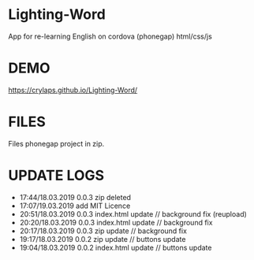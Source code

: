 # Lighting-Word
App for re-learning English on cordova (phonegap) html/css/js

# DEMO
<https://crylaps.github.io/Lighting-Word/>

# FILES
Files phonegap project in zip.

# UPDATE LOGS
* 17:44/18.03.2019 0.0.3 zip deleted
* 17:07/19.03.2019 add MIT Licence
* 20:51/18.03.2019 0.0.3 index.html update // background fix (reupload)
* 20:20/18.03.2019 0.0.3 index.html update // background fix
* 20:17/18.03.2019 0.0.3 zip update // background fix
* 19:17/18.03.2019 0.0.2 zip update // buttons update
* 19:04/18.03.2019 0.0.2 index.html update // buttons update 
